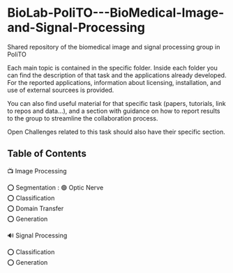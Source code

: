 # BioLab-PoliTO---BioMedical-Image-and-Signal-Processing
Shared repository of the biomedical image and signal processing group in PoliTO

Each main topic is contained in the specific folder. Inside each folder you can find the description of that task and the applications already developed. For the reported applications, information about licensing, installation, and use of external sourcees is provided.

You can also find useful material for that specific task (papers, tutorials, link to repos and data...), and a section with guidance on how to report results to the group to streamline the collaboration process. 

Open Challenges related to this task should also have their specific section.

## Table of Contents

:tv: Image Processing  

:o:  Segmentation : :green_circle: Optic Nerve  
:o:  Classification  
:o:  Domain Transfer  
:o:  Generation  

🔊 Signal Processing  

:o: Classification  
:o: Generation  




